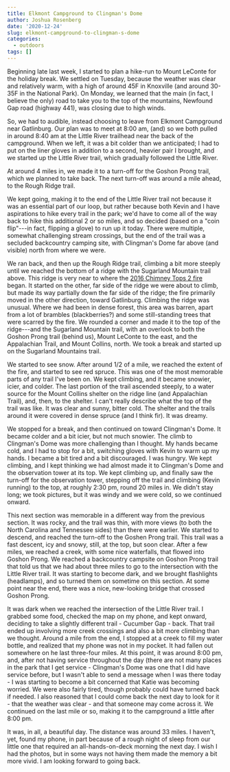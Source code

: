 ```yaml
---
title: Elkmont Campground to Clingman's Dome
author: Joshua Rosenberg
date: '2020-12-24'
slug: elkmont-campground-to-clingman-s-dome
categories:
  - outdoors
tags: []
---
```


Beginning late last week, I started to plan a hike-run 
to Mount LeConte for the holiday break. We settled on Tuesday, because the weather
was clear and relatively warm, with a high of around 45F in Knoxville (and around 30-35F
in the National Park). On Monday, we learned that the main (in fact, I believe the only)
road to take you to the top of the mountains, Newfound Gap road (highway 441), was closing due to high winds. 

So, we had to audible, instead choosing to leave from Elkmont Campground near Gatlinburg. Our plan 
was to meet at 8:00 am, (and) so we both pulled in around 8:40 am at the Little River trailhead near 
the back of the campground. When we left, it was a bit colder than we anticipated; I had to put on the liner gloves
in addition to a second, heavier pair I brought, and we started up the Little River trail, which gradually followed the 
Little River. 

At around 4 miles in, we made it to a turn-off for the Goshon Prong trail, which we planned to take back. The next turn-off was around a mile ahead, to the Rough Ridge trail.

We kept going, making it to the end of the Little River trail not because it was an essential part of our loop, but rather because both Kevin and I have aspirations to hike every trail in the park; we'd have to come all of the way back to hike this additional 2 or so miles, and so decided (based on a "coin flip"---in fact, flipping a glove) to run up it today. There were multiple, somewhat challenging stream crossings, but the end of the trail was a secluded backcountry camping site, with Clingman's Dome far above (and visible) north from where we were.

We ran back, and then up the Rough Ridge trail, climbing a bit more steeply until we reached the bottom of a ridge with the Sugarland Mountain trail above. This ridge is very near to where the [2016 Chimney Tops 2 fire](https://www.nps.gov/grsm/learn/chimney-tops-2-fire.htm) began. It started on the other, far side of the ridge we were about to climb, but made its way partially down the far side of the ridge; the fire primarily moved in the other direction, toward Gatlinburg. Climbing the ridge was unusual. Where we had been in dense forest, this area was barren, apart from a lot of brambles (blackberries?) and some still-standing trees that were scarred by the fire. We rounded a corner and made it to the top of the ridge---and the Sugarland Mountain trail, with an overlook to both the Goshon Prong trail (behind us), Mount LeConte to the east, and the Appalachian Trail, and Mount Collins, north. We took a break and started up on the Sugarland Mountains trail.

We started to see snow. After around 1/2 of a mile, we reached the extent of the fire, and started to see red spruce. This was one of the most memorable parts of any trail I've been on. We kept climbing, and it became snowier, icier, and colder. The last portion of the trail ascended steeply, to a water source for the Mount Collins shelter on the ridge line (and Appalachian Trail), and, then, to the shelter. I can't really describe what the top of the trail was like. It was clear and sunny, bitter cold. The shelter and the trails around it were covered in dense spruce (and I think fir). It was dreamy.

We stopped for a break, and then continued on toward Clingman's Dome. It became colder and a bit icier, but not much snowier. The climb to Clingman's Dome was more challenging than I thought. My hands became cold, and I had to stop for a bit, switching gloves with Kevin to warm up my hands. I became a bit tired and a bit discouraged. I was hungry. We kept climbing, and I kept thinking we had almost made it to Clingman's Dome and the observation tower at its top. We kept climbing up, and finally saw the turn-off for the observation tower, stepping off the trail and climbing (Kevin running) to the top, at roughly 2:30 pm, round 20 miles in. We didn't stay long; we took pictures, but it was windy and we were cold, so we continued onward. 

This next section was memorable in a different way from the previous section. It was rocky, and the trail was thin, with more views (to both the North Carolina and Tennessee sides) than there were earlier. We started to descend, and reached the turn-off to the Goshen Prong trail. This trail was a fast descent, icy and snowy, still, at the top, but soon clear. After a few miles, we reached a creek, with some nice waterfalls, that flowed into Goshon Prong. We reached a backcountry campsite on Goshon Prong trail that told us that we had about three miles to go to the intersection with the Little River trail. It was starting to become dark, and we brought flashlights (headlamps), and so turned them on sometime on this section. At some point near the end, there was a nice, new-looking bridge that crossed Goshon Prong. 

It was dark when we reached the intersection of the Little River trail. I grabbed some food, checked the map on my phone, and kept onward, deciding to take a slightly different trail - Cucumber Gap - back. That trail ended up involving more creek crossings and also a bit more climbing than we thought. Around a mile from the end, I stopped at a creek to fill my water bottle, and realized that my phone was not in my pocket. It had fallen out somewhere on he last three-four miles. At this point, it was around 8:00 pm, and, after not having service throughout the day (there are not many places in the park that I get service - Clingman's Dome was one that I did have service before, but I wasn't able to send a message when I was there today - I was starting to become a bit concerned that Katie was becoming worried. We were also fairly tired, though probably could have turned back if needed. I also reasoned that I could come back the next day to look for it - that the weather was clear - and that someone may come across it. We continued on the last mile or so, making it to the campground a little after 8:00 pm. 

It was, in all, a beautiful day. The distance was around 33 miles. I haven't, yet, found my phone, in part because of a rough night of sleep from our little one that required an all-hands-on-deck morning the next day. I wish I had the photos, but in some ways not having them made the memory a bit more vivid. I am looking forward to going back.
